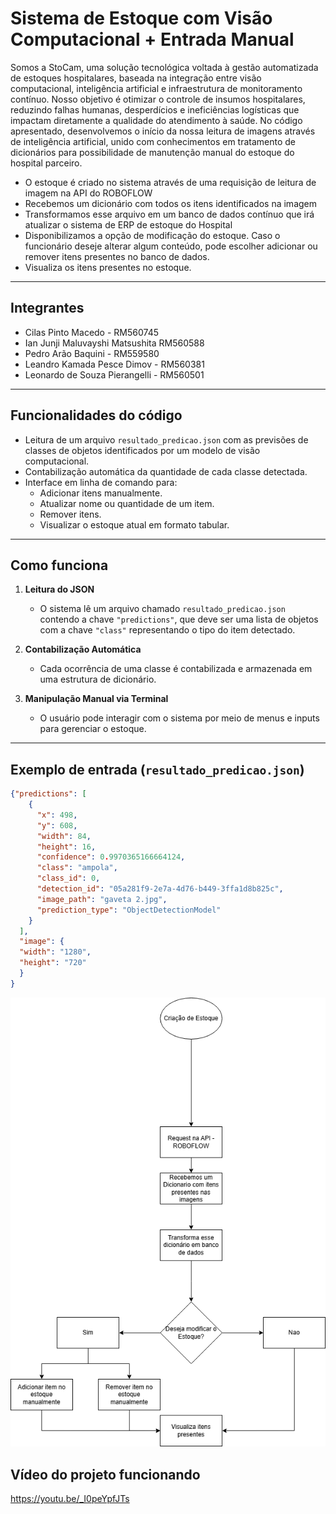 # Sistema de Estoque com Visão Computacional + Entrada Manual

Somos a StoCam, uma solução tecnológica voltada à gestão automatizada de estoques hospitalares, baseada na integração entre visão computacional, inteligência artificial e infraestrutura de monitoramento contínuo. Nosso objetivo é otimizar o controle de insumos hospitalares, reduzindo falhas humanas, desperdícios e ineficiências logísticas que impactam diretamente a qualidade do atendimento à saúde. No código apresentado, desenvolvemos o início da nossa leitura de imagens através de inteligência artificial, unido com conhecimentos em tratamento de dicionários para possibilidade de manutenção manual do estoque do hospital parceiro.


- O estoque é criado no sistema através de uma requisição de leitura de imagem na API do ROBOFLOW
- Recebemos um dicionário com todos os itens identificados na imagem
- Transformamos esse arquivo em um banco de dados contínuo que irá atualizar o sistema de ERP de estoque do Hospital
- Disponibilizamos a opção de modificação do estoque. Caso o funcionário deseje alterar algum conteúdo, pode escolher adicionar ou remover itens presentes no banco de dados.
- Visualiza os itens presentes no estoque.

---

## Integrantes

- Cilas Pinto Macedo - RM560745
- Ian Junji Maluvayshi Matsushita RM560588
- Pedro Arão Baquini - RM559580
- Leandro Kamada Pesce Dimov - RM560381
- Leonardo de Souza Pierangelli - RM560501

---

## Funcionalidades do código

- Leitura de um arquivo `resultado_predicao.json` com as previsões de classes de objetos identificados por um modelo de visão computacional.
- Contabilização automática da quantidade de cada classe detectada.
- Interface em linha de comando para:
  - Adicionar itens manualmente.
  - Atualizar nome ou quantidade de um item.
  - Remover itens.
  - Visualizar o estoque atual em formato tabular.

---

## Como funciona

1. **Leitura do JSON**
   - O sistema lê um arquivo chamado `resultado_predicao.json` contendo a chave `"predictions"`, que deve ser uma lista de objetos com a chave `"class"` representando o tipo do item detectado.

2. **Contabilização Automática**
   - Cada ocorrência de uma classe é contabilizada e armazenada em uma estrutura de dicionário.

3. **Manipulação Manual via Terminal**
   - O usuário pode interagir com o sistema por meio de menus e inputs para gerenciar o estoque.

---

## Exemplo de entrada (`resultado_predicao.json`)
```json
{"predictions": [
    {
      "x": 498,
      "y": 608,
      "width": 84,
      "height": 16,
      "confidence": 0.9970365166664124,
      "class": "ampola",
      "class_id": 0,
      "detection_id": "05a281f9-2e7a-4d76-b449-3ffa1d8b825c",
      "image_path": "gaveta 2.jpg",
      "prediction_type": "ObjectDetectionModel"
    }
  ],
  "image": {
  "width": "1280",
  "height": "720"
  }
}
```
<img src="Diagrama.png">

## Vídeo do projeto funcionando
https://youtu.be/_I0peYpfJTs
